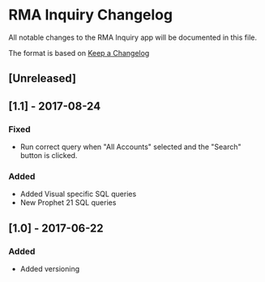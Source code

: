 # RMA Inquiry Changelog
All notable changes to the RMA Inquiry app will be documented in this file.

The format is based on [Keep a Changelog](http://keepachangelog.com/en/1.0.0/)

## [Unreleased]

## [1.1] - 2017-08-24
### Fixed
- Run correct query when "All Accounts" selected and the "Search" button is clicked.

### Added
- Added Visual specific SQL queries
- New Prophet 21 SQL queries

## [1.0] - 2017-06-22
### Added
- Added versioning
